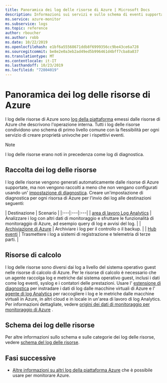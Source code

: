 ```yaml
---
title: Panoramica dei log delle risorse di Azure | Microsoft Docs
description: Informazioni sui servizi e sullo schema di eventi supportati per i log delle risorse di Azure.
ms.service: azure-monitor
ms.subservice: logs
ms.topic: reference
author: rboucher
ms.author: robb
ms.date: 10/22/2019
ms.openlocfilehash: e1bf6a55568671ddb8f6999356cc9be43ce6a728
ms.sourcegitcommit: be8e2e0a3eb2ad49ed5b996461d4bff7cba8a837
ms.translationtype: MT
ms.contentlocale: it-IT
ms.lasthandoff: 10/23/2019
ms.locfileid: "72804019"
---
```

# <a name="azure-resource-logs-overview"></a>Panoramica dei log delle risorse di Azure
I log delle risorse di Azure sono [log della piattaforma](platform-logs-overview.md) emessi dalle risorse di Azure che descrivono l'operazione interna. Tutti i log delle risorse condividono uno schema di primo livello comune con la flessibilità per ogni servizio di creare proprietà univoche per i rispettivi eventi.

> [!NOTE]
> I log delle risorse erano noti in precedenza come log di diagnostica.

## <a name="collecting-resource-logs"></a>Raccolta dei log delle risorse
I log delle risorse vengono generati automaticamente dalle risorse di Azure supportate, ma non vengono raccolti a meno che non vengano configurati usando un' [impostazione di diagnostica](diagnostic-settings.md). Creare un'impostazione di diagnostica per ogni risorsa di Azure per l'invio dei log alle destinazioni seguenti:

| Destinazione | Scenario |
|:---|:---|:---|
| [area di lavoro Log Analytics](resource-logs-collect-storage.md) | Analizzare i log con altri dati di monitoraggio e sfruttare le funzionalità di monitoraggio di Azure, ad esempio query di log e avvisi del log. |
| [Archiviazione di Azure](archive-diagnostic-logs.md) | Archiviare i log per il controllo o il backup. |
| [Hub eventi](resource-logs-stream-event-hubs.md) | Trasmettere i log a sistemi di registrazione e telemetria di terze parti.  |

## <a name="compute-resources"></a>Risorse di calcolo
I log delle risorse sono diversi dai log a livello del sistema operativo guest nelle risorse di calcolo di Azure. Per le risorse di calcolo è necessario che un agente raccolga log e metriche dal sistema operativo guest, inclusi i dati come log eventi, syslog e i contatori delle prestazioni. Usare l' [estensione di diagnostica](agents-overview.md#azure-diagnostic-extension) per instradare i dati di log dalle macchine virtuali di Azure e l' [agente di log Analytics](agents-overview.md#log-analytics-agent) per raccogliere i log e le metriche dalle macchine virtuali in Azure, in altri cloud e in locale in un'area di lavoro di log Analytics. Per informazioni dettagliate, vedere [origini dei dati di monitoraggio per monitoraggio di Azure](data-sources.md) .

## <a name="resource-logs-schema"></a>Schema dei log delle risorse
Per altre informazioni sullo schema e sulle categorie dei log delle risorse, vedere [schema del log delle risorse](diagnostic-logs-schema.md). 

## <a name="next-steps"></a>Fasi successive

* [Altre informazioni su altri log della piattaforma Azure](platform-logs-overview.md) che è possibile usare per monitorare Azure.
